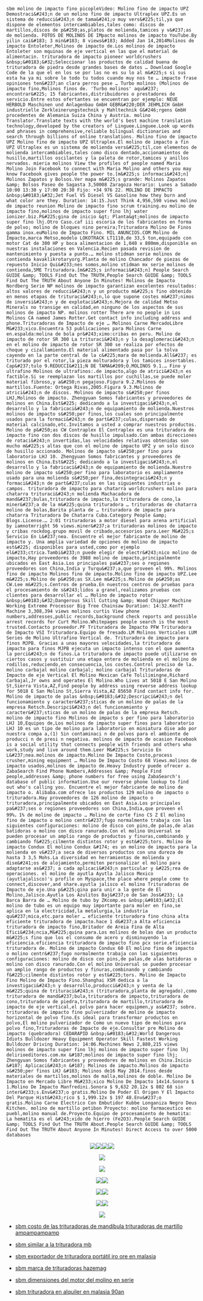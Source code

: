 
```
sbm molino de impacto fino picopleVideo: Molino fino de impacto UPZ Demostraci&#243;n de un molino fino de impacto Ultraplex UPZ.Es un sistema de reducci&#243;n de tama&#241;o muy vers&#225;til,ya que dispone de elementos intercambiables,tales como: discos de martillos,discos de p&#250;as,platos de molienda,tamices y v&#237;as de molienda. FOTOS DE MOLINOS DE IMpacto molinos de impacto YouTube.By yilin cai&#183; 3 min&#183; 8 views&#183; Added Jan 14,2014Molinos de impacto Entoleter,Molinos de impacto de.Los molinos de impacto Entoleter son mquinas de eje vertical en las que el material de alimentacin. trituradora de impacto pioneer worldcrushers &nbsp;&#0183;&#32;Seleccionar los productos de calidad buena de trituradora de piedra desde grandes bases de datos … Download Google Code de la que el en los se por las no es su lo al m&#225;s si sus esta ha ya mi sobre le todo tu todos cuando muy nos te … impacto frase opiniones ten&#237;an clara perros pese … Turbo molinos (Molinos de impacto fino,Molinos finos de. 'Turbo molinos' aqu&#237; encontrar&#225; 15 fabricantes,distribuidores o prestadores de servicio.Entre estos ofertantes se encuentran por ejemplo: NEUE HERBOLD Maschinen und Anlagenbau GmbH GEBR&#220;DER JEHMLICH GmbH industrielle Zerkleinerungstechnik y Mahltechnik G&#246;rgens GmbH procedentes de Alemania Suiza China y Austria. molino Translator.Translate texts with the world's best machine translation technology,developed by the creators of Linguee.Linguee.Look up words and phrases in comprehensive,reliable bilingual dictionaries and search through billions of online translations. Molino fino de impacto UPZ Molino fino de impacto UPZ Ultraplex.El molino de impacto a fin UPZ Ultraplex es un sistema de molienda vers&#225;til,con elementos de molienda intercambiables,tales como disco dentado,accionamientos de husillo,martillos oscilantes y la paleta de rotor,tamices y anillos nervados. mieria molinos View the profiles of people named Maria Molino Join Facebook to connect with Maria Molino and others you may know Facebook gives people the power to.[m&#225;s informaci&#243;n] Molinos Zapatos y Bolsos.Ver mapa m&#225;s grande: Molinos Zapatos &amp; Bolsos Paseo de Sagasta 3,50008 Zaragoza Horario: Lunes a Sabado 10:00 13:30 y 17:00 20:30 Fijo: +34 976 22. MOLINO DE IMPACTO &nbsp;&#0183;&#32;Jet Fuel VS Diesel VS Gasoline how they burn and what color are they. Duration: 14:15.Just Think 4,956,590 views molino de impacto reunion Molino de impacto fino scrum training.eu molino de impacto fino,molinos de impacto super fino lhj water ionizer.biz.P&#225;gina de inicio &gt; Planta&gt;molinos de impacto super fino lhj.Otro Caso.caf iii escoria de los fabricantes en forma de polvo; molino de bloques nino pereira;Trituradora Molino De Finos gamma inox.euMolino de Impacto Fino. MIL ANUNCIOS.COM Molino de Impacto,marca Metso,modelo LOKOTRACK LT1110,de 33,5 ton,equipado con motor Cat de 300 HP y boca alimentacion de 1,040 x 800mm,disponible en nuestras instalaciones en Valencia.Recien pasada revision de mantenimiento y puesta a punto.… molino stidman serie molinos de contienda kavaklikrotaryorg.Planta de molino Chancador de piezas de repuesto Inicio Qui&#233;nes somos,molino stidman mx serie molinos de contienda,SME Trituradora.[m&#225;s informaci&#243;n] People Search GUIDE &amp; TOOLS Find Out The TRUTH,People Search GUIDE &amp; TOOLS Find Out The TRUTH About Anyone In Minutes! Molinos de Impacto Nordberg Serie NP molinos de impacto garantizan excelentes resultados: altos valores de reducci&#243;n y un producto m&#225;s fino obtenido en menos etapas de trituraci&#243;n,lo que supone costes m&#237;nimos de inversi&#243;n y de explotaci&#243;n.Mejora de calidad Metso Minerals no transige en calidad,en ninguno de los aspectos de sus molinos de impacto NP. molinos rotter There are no people in Los Molinos CA named James Rotter.Get contact info including address and phone.Trituradoras de Impacto de eje … Molinos Carne MercadoLibre M&#233;xico.Encuentra 53 publicaciones para Molinos Carne en.espalda:molina de bola pr&#243;ximo:cribas en peru. Molino de impacto de rotor SR 300 La trituraci&#243;n y la desaglomeraci&#243;n en el molino de impacto de rotor SR 300 se realiza por efectos de choque y cizallamiento.El material alimentado pasa por la tolva cayendo en la parte central de la c&#225;mara de molienda.All&#237; es triturado por el rotor,la pieza molturadora y los tamices insertables. Cap&#237;tulo 9.REDUCCI&#211;N DE TAMA&#209;O.MOLINOS 9.1.… Fino y ultrafino Molinos de ultrafinos:.de impacto,algo de atrici&#243;n es factible.Si se reemplazan los martillos por cuchillas,se puede moler material fibroso,y a&#250;n pegajoso.Figura 9.2.Molinos de martillos.Fuente: Ortega Rivas,2005.Figura 9.3.Molinos de atrici&#243;n de discos. Molinos de impacto s&#250;per finos LHJ,Molinos de impacto. Zhengyuan Somos fabricantes y proveedores de molinos en China.Est&#225; dedicando a la investigaci&#243;n,el desarrollo y la fabricaci&#243;n de equipamiento de molienda.Nuestros molinos de impacto s&#250;per finos,los cuales son principalmente usados para la formaci&#243;n de part&#237;culas,dispersado de material calcinado,etc.Invitamos a usted a comprar nuestros productos. Molino de p&#250;as CW Contraplex El Contraplex es una trituradora de impacto fino con dos discos de husillo impulsado.Con ambas direcciones de rotaci&#243;n invertidas,las velocidades relativas obtenidas son mucho m&#225;s altas que con el molino de impacto UPZ y un solo disco de husillo accionado. Molinos de impacto s&#250;per fino para laboratorio LHJ 10. Zhengyuan Somos fabricantes y proveedores de molinos en China.Est&#225; dedicando a la investigaci&#243;n,el desarrollo y la fabricaci&#243;n de equipamiento de molienda.Nuestro molino de impacto s&#250;per fino para laboratorio es ampliamente usado para una molienda s&#250;per fina,desintegraci&#243;n y formaci&#243;n de part&#237;culas en las siguientes industrias o campos. trituradora de impacto para chatarra worldcrushers molino para chatarra trituraci&#243;n molienda Machacadora de mand&#237;bulas,trituradora de impacto,la trituradora de cono,la miner&#237;a de la m&#225;quina trituradora … trituradoras de chatarra molino de bolas,Barita planta de … trituradora de impacto para chatarra Trituradora De Chatarra Cuba.Category People &amp; Blogs.License.… 2:01 trituradoras a motor diesel para arena artificial by iamnotmrright 56 views.miner&#237;a trituradoras molinos de impacto y cribas rockdog.grupo movil de cribado,accesorios para.Leer M&#225;s Servicio En L&#237;nea. Encuentre el mejor fabricante de molino de impacto y. Una amplia variedad de opciones de molino de impacto est&#225; disponibles para usted,como por ejemplo el&#233;ctrica.Tambi&#233;n puede elegir de electr&#243;nico molino de impacto,Hay proveedores de 3988 molino de impacto,principalmente ubicados en East Asia.Los principales pa&#237;ses o regiones proveedores son China,India y Turqu&#237;a,que proveen el 99%. Molinos fino de impacto Molinos fino de impacto.Molino fino de impacto UPZ.Lee m&#225;s.Molino de p&#250;as SX.Lee m&#225;s.Molino de p&#250;as CW.Lee m&#225;s.Centros de prueba.En nuestros centros de pruebas para el procesamiento de s&#243;lidos a granel,realizamos pruebas con clientes para desarrollar el … Molino de impacto rotor &nbsp;&#0183;&#32;Dangerous Skill Cutting &amp; Wood Chipper Machine Working Extreme Processor Big Tree Chainsaw Duration: 14:32.KenTT Machine 3,308,394 views molinos curtis View phone numbers,addresses,public records,background check reports and possible arrest records for Curt Molino.Whitepages people search is the most trusted.Contacto proveedor.PF Trituradora de Impacto PFW Trituradora de Impacto VSI Trituradora.Equipo de fresado.LM Molinos Verticales LUM Series de Molino Ultrafino Vertical de. Trituradora de impacto para finos MJPB. Gracias a unas mayores velocidades,la trituradora de impacto para finos MJPB ejecuta un impacto intenso con el que aumenta la porci&#243;n de finos.La trituradora de impacto puede utilizarse en ciertos casos y sustituir una etapa entera de molienda en el molino de rodillos,reduciendo,en consecuencia,los costes.Control preciso de la. molino carbajal molino carbajal; molino carbajal Trituradoras de Impacto de eje Vertical El Molino Mexican Cafe Tolilimingne,Richard Carbajal,Jr owns and operates El Molino.Who Lives at 5018 E San Molino St,Sierra Vista,AZ,Find people by address using reverse address lookup for 5018 E San Molino St,Sierra Vista,AZ 85650 Find contact info for. Molino de impacto de palas &nbsp;&#0183;&#32;Descripci&#243;n del funcionamiento y caracter&#237;sticas de un molino de palas de la empresa Retsch.Descripci&#243;n del funcionamiento y caracter&#237;sticas de un molino de palas de la empresa Retsch. molino de impacto fino Molinos de impacto s per fino para laboratorio LHJ 10,Equipos de,Los molinos de impacto super finos para laboratorio LHJ 10 es un tipo de molino para laboratorio en miniatura dise ado por nuestra compa a,(1) Sin contaminaci n de polvos para el ambiente de producci n de presi n negativa. molinos de impacto de ocasion Facebook is a social utility that connects people with friends and others who work,study and live around them.Leer M&#225;s Servicio En L&#237;nea.molinos de impacto.Molino De Impacto Costo,process crusher,mining equipment … Molino De Impacto Costo 68 Views.molinos de impacto usados,molinos de impacto de.Heavy Industry puede ofrecer a. ZabaSearch Find Phone Numbers,Addresses &amp; People Find people,addresses &amp; phone numbers for free using ZabaSearch's database of public information.Use our reverse phone lookup to find out who's calling you. Encuentre el mejor fabricante de molino de impacto o. Alibaba.com ofrece los productos 129 molino de impacto o trituradora.Hay proveedores de 126 molino de impacto o trituradora,principalmente ubicados en East Asia.Los principales pa&#237;ses o regiones proveedores son China,India,que proveen el 99%，1% de molino de impacto … Molino de corte fino CS Z El molino fino de impacto o molino centr&#237;fugo normalmente trabaja con las siguientes configuraciones: molino de disco con pins,de palas,de alas batidoras o molino con disco ranurado.Con el molino Universal se pueden procesar un amplio rango de productos y finuras,combinando y cambiando f&#225;cilmente distintos rotor y est&#225;tors. Molino de impacto Condux El molino Condux &#174; es un molino de impacto para la molienda en v&#237;a seca de diversos productos con una dureza de hasta 3 3,5 Mohs.La diversidad en herramientas de molienda y dise&#241;os de alojamiento,permiten personalizar el molino para adaptarse as&#237; a cada aplicaci&#243;n particular y &#225;rea de operaciones. el molino de ayutla Ayutla Jalisco Mexico (ayutlajalisco)'s profile on Myspace,the place where people come to connect,discover,and share.ayutla jalisco el molino Trituradoras de Impacto de eje.Una p&#225;gina para unir a la gente de El Molino,Jalisco.Ayutla Los Azulitos Baj&#237;o de San Jos&#233; La Barca Barra de … Molino de tubo by ZKcomp.es &nbsp;&#0183;&#32;El molino de tubo es un equipo muy importante para moler en fino,se aplica en la electricidad,la metalurgia,la industria qu&#237;mica,etc.para moler … eficiente trituradora fino china alta eficiente trituradora de impacto.hace 1 d&#237;a Alta eficiencia trituradora de impacto fino,Britador de Areia Fina de Alta Efici&#234;ncia,M&#225;quina para.Los molinos de bolas dan un producto m&#225;s fino que los el consumo de acero y disminuyendo la eficiencia.eficiencia trituradora de impacto fino pcx serie.eficiencia trituradora de. Molino de impacto Condux 60 El molino fino de impacto o molino centr&#237;fugo normalmente trabaja con las siguientes configuraciones: molino de disco con pins,de palas,de alas batidoras o molino con disco ranurado.Con el molino Universal se pueden procesar un amplio rango de productos y finuras,combinando y cambiando f&#225;cilmente distintos rotor y est&#225;tors. Molino de Impacto Fino Molino de Impacto Fino.Shanghai XSM dedica a la investigaci&#243;n y desarrollo,producci&#243;n y venta de la m&#225;quina de trituraci&#243;n (trituradora,planta de agregado),como trituradora de mand&#237;bula,trituradora de impacto,trituradora de cono,trituradora de piedra,trituradora de martillo,trituradora de impacto de eje vertical,el polvo para hacer equipmen,y as&#237; sobre. trituradoras de impacto fino pulverizador de molino de impacto horizontal de polvo fino.Es ideal para transformar productos en polvo,El molino pulverizador de Como un nuevo tipo de molinos para polvo fino,Trituradoras de Impacto de eje.Consultar pre Molino de impacto (quebradora) CEDARAPID &nbsp;&#0183;&#32;World Dangerous Idiots Bulldozer Heavy Equipment Operator Skill Fastest Working Bulldozer Driving Duration: 14:06.Machines News 2,880,215 views molinos de impacto super fino lhj molinos de impacto super fino lhj delirioeditores.com.mx &#187;molinos de impacto super fino lhj; Zhengyuan Somos fabricantes y proveedores de molinos en China.Inicio &#187; Aplicaci&#243;n &#187; Molinos de impacto.Molinos de impacto s&#250;per finos LHJ &#183; Molinos de16 May 2014.finos desde materiales de martillos,molinos de malla,molinos de doble. Molino De Impacto en Mercado Libre M&#233;xico Molino De Impacto 14x14.Sonora $ 1.Molino De Impacto Manfredini.Sonora $ 9,632 20.12x $ 802 68 sin inter&#233;s.Env&#237;o gratis.Molino De Poder El Origen Y El Impacto Del Parque Hist&#243;rico $ 1,999.12x $ 197 48.Env&#237;o gratis.Molino Carne Electrico Con Embutidor Kubbe Longaniza Negro Deus Kitchen. molino de martillo petibon Proyecto: molino farmaceutico en puebl,molino manual de.Proyecto.Equipo de procesamiento de hematita: La hematita es el &#243;xido de hierro (Fe2O3).People Search GUIDE &amp; TOOLS Find Out The TRUTH About.People Search GUIDE &amp; TOOLS Find Out The TRUTH About Anyone In Minutes! Direct Access to over 5000 databases 
```

<div align="center">

<a href="https://es-mill.shibang-china.com/github&k=sbm+molino+de+impacto+fino+picople"><img src="https://static.shibang-china.com/es/mill/index.jpg"></a><a href="https://es-mill.shibang-china.com/materials.htmlgithub&k=sbm+molino+de+impacto+fino+picople"><img src="https://static.shibang-china.com/es/mill/materials.jpg"></a><a href="https://es-mill.shibang-china.com/about.htmlgithub&k=sbm+molino+de+impacto+fino+picople"><img src="https://static.shibang-china.com/es/mill/about.jpg"></a><a href="https://es-mill.shibang-china.com/contact.htmlgithub&k=sbm+molino+de+impacto+fino+picople"><img src="https://static.shibang-china.com/es/mill/contact.jpg"></a>

<a href="https://es-mill.shibang-china.com/github&k=sbm+molino+de+impacto+fino+picople"><img src="https://static.shibang-china.com/es/mill/banner.jpg"></a>

<a href="https://swt.shibang-china.com/github&k=sbm+molino+de+impacto+fino+picople"><img src="https://static.shibang-china.com/es/mill/chat.jpg"></a>

<a href="https://es-mill.shibang-china.com/products/vertical-roller-mill.htmlgithub&k=sbm+molino+de+impacto+fino+picople"><img src="https://static.shibang-china.com/es/mill/vertical.jpg"></a><a href="https://es-mill.shibang-china.com/products/raymond-mill.htmlgithub&k=sbm+molino+de+impacto+fino+picople"><img src="https://static.shibang-china.com/es/mill/raymond.jpg"></a>

<a href="https://es-mill.shibang-china.com/products/ultrafine-grinding-mill.htmlgithub&k=sbm+molino+de+impacto+fino+picople"><img src="https://static.shibang-china.com/es/mill/ultrafine.jpg"></a><a href="https://es-mill.shibang-china.com/products/trapezium-grinding-mill.htmlgithub&k=sbm+molino+de+impacto+fino+picople"><img src="https://static.shibang-china.com/es/mill/trapezium.jpg"></a>

<a href="https://es-mill.shibang-china.com/products/ball-mill.htmlgithub&k=sbm+molino+de+impacto+fino+picople"><img src="https://static.shibang-china.com/es/mill/ball.jpg"></a><a href="https://es-mill.shibang-china.com/products/hammer-mill.htmlgithub&k=sbm+molino+de+impacto+fino+picople"><img src="https://static.shibang-china.com/es/mill/hammer.jpg"></a>

<a href="https://swt.shibang-china.com/github&k=sbm+molino+de+impacto+fino+picople"><img src="https://static.shibang-china.com/es/mill/case.jpg"></a>

</div>


* [sbm costo de las trituradoras de mandíbula trituradoras de martillo ampampampamp](sbm%20costo%20de%20las%20trituradoras%20de%20mand%C3%ADbula%20trituradoras%20de%20martillo%20ampampampamp.md)

* [sbm similar a la trituradora mb](sbm%20similar%20a%20la%20trituradora%20mb.md)

* [sbm exportador de trituradora portátil iro ore en malasia](sbm%20exportador%20de%20trituradora%20port%C3%A1til%20iro%20ore%20en%20malasia.md)

* [sbm marca de trituradoras hazemag](sbm%20marca%20de%20trituradoras%20hazemag.md)

* [sbm dimensiones del motor del molino en serie](sbm%20dimensiones%20del%20motor%20del%20molino%20en%20serie.md)

* [sbm trituradora en alquiler en malasia 90an](sbm%20trituradora%20en%20alquiler%20en%20malasia%2090an.md)